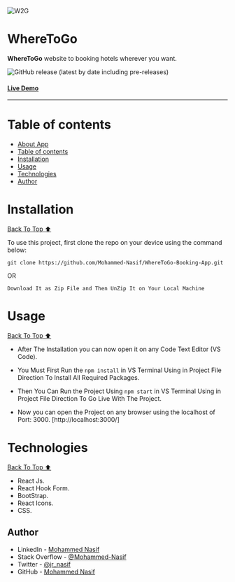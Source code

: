 ![W2G](https://cdn.discordapp.com/attachments/922906707573747803/1075497145089663046/logo-color.png?raw=true)

# WhereToGo

**WhereToGo** website to booking hotels wherever you want.

![GitHub release (latest by date including pre-releases)](https://img.shields.io/github/v/release/navendu-pottekkat/awesome-readme?include_prereleases)

#### [Live Demo](https://mohammed-nasif.github.io/WhereToGo-Booking-App/)
---

# Table of contents

- [About App](#wheretogo)
- [Table of contents](#table-of-contents)
- [Installation](#installation)
- [Usage](#usage)
- [Technologies](#technologies)
- [Author](#author)

# Installation

[Back To Top ⬆️](#table-of-contents)

To use this project, first clone the repo on your device using the command below:

`git clone https://github.com/Mohammed-Nasif/WhereToGo-Booking-App.git`

OR

`Download It as Zip File and Then UnZip It on Your Local Machine`

# Usage

[Back To Top ⬆️](#table-of-contents)

- After The Installation you can now open it on any Code Text Editor (VS Code).

- You Must First Run the `npm install` in VS Terminal Using in Project File Direction To Install All Required Packages.

- Then You Can Run the Project Using `npm start` in VS Terminal Using in Project File Direction To Go Live With The Project.

- Now you can open the Project on any browser using the localhost of Port: 3000. [http://localhost:3000/]

# Technologies

[Back To Top ⬆️](#table-of-contents)

- React Js.
- React Hook Form.
- BootStrap.
- React Icons.
- CSS.

## Author

- LinkedIn - [Mohammed Nasif](https://www.linkedin.com/in/mohammednasif/)
- Stack Overflow - [@Mohammed-Nasif](https://stackoverflow.com/users/18315357/mohammed-nasif)
- Twitter - [@jr_nasif](https://twitter.com/jr_nasif)
- GitHub - [Mohammed Nasif](https://github.com/Mohammed-Nasif)
